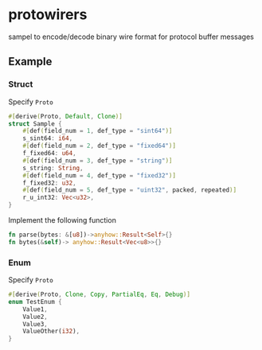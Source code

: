 # protowirers

sampel to encode/decode binary wire format for protocol buffer messages

## Example

### Struct

Specify `Proto`

```rust
#[derive(Proto, Default, Clone)]
struct Sample {
    #[def(field_num = 1, def_type = "sint64")]
    s_sint64: i64,
    #[def(field_num = 2, def_type = "fixed64")]
    f_fixed64: u64,
    #[def(field_num = 3, def_type = "string")]
    s_string: String,
    #[def(field_num = 4, def_type = "fixed32")]
    f_fixed32: u32,
    #[def(field_num = 5, def_type = "uint32", packed, repeated)]
    r_u_int32: Vec<u32>,
}
```

Implement the following function

```rust
fn parse(bytes: &[u8])->anyhow::Result<Self>{}
fn bytes(&self)-> anyhow::Result<Vec<u8>>{}
```

### Enum

Specify `Proto`

```rust
#[derive(Proto, Clone, Copy, PartialEq, Eq, Debug)]
enum TestEnum {
    Value1,
    Value2,
    Value3,
    ValueOther(i32),
}
```
